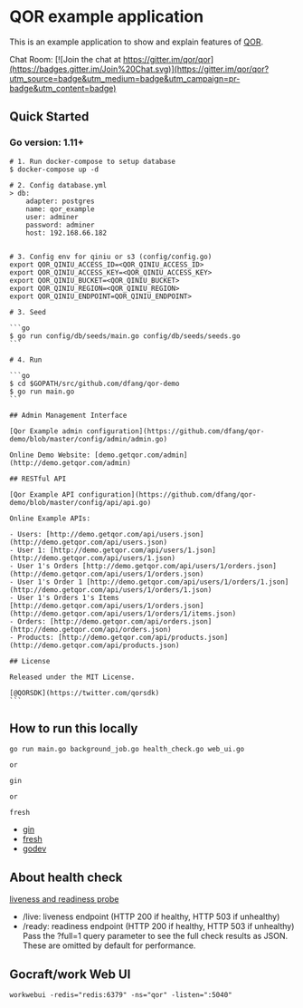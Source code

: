 # QOR example application

This is an example application to show and explain features of [QOR](http://getqor.com).

Chat Room: [![Join the chat at https://gitter.im/qor/qor](https://badges.gitter.im/Join%20Chat.svg)](https://gitter.im/qor/qor?utm_source=badge&utm_medium=badge&utm_campaign=pr-badge&utm_content=badge)

## Quick Started

### Go version: 1.11+

````shell
# 1. Run docker-compose to setup database
$ docker-compose up -d

# 2. Config database.yml
> db:
    adapter: postgres
    name: qor_example
    user: adminer
    password: adminer
    host: 192.168.66.182


# 3. Config env for qiniu or s3 (config/config.go)
export QOR_QINIU_ACCESS_ID=<QOR_QINIU_ACCESS_ID>
export QOR_QINIU_ACCESS_KEY=<QOR_QINIU_ACCESS_KEY>
export QOR_QINIU_BUCKET=<QOR_QINIU_BUCKET>
export QOR_QINIU_REGION=<QOR_QINIU_REGION>
export QOR_QINIU_ENDPOINT=QOR_QINIU_ENDPOINT>

# 3. Seed

```go
$ go run config/db/seeds/main.go config/db/seeds/seeds.go
```

# 4. Run

```go
$ cd $GOPATH/src/github.com/dfang/qor-demo
$ go run main.go
```

## Admin Management Interface

[Qor Example admin configuration](https://github.com/dfang/qor-demo/blob/master/config/admin/admin.go)

Online Demo Website: [demo.getqor.com/admin](http://demo.getqor.com/admin)

## RESTful API

[Qor Example API configuration](https://github.com/dfang/qor-demo/blob/master/config/api/api.go)

Online Example APIs:

- Users: [http://demo.getqor.com/api/users.json](http://demo.getqor.com/api/users.json)
- User 1: [http://demo.getqor.com/api/users/1.json](http://demo.getqor.com/api/users/1.json)
- User 1's Orders [http://demo.getqor.com/api/users/1/orders.json](http://demo.getqor.com/api/users/1/orders.json)
- User 1's Order 1 [http://demo.getqor.com/api/users/1/orders/1.json](http://demo.getqor.com/api/users/1/orders/1.json)
- User 1's Orders 1's Items [http://demo.getqor.com/api/users/1/orders.json](http://demo.getqor.com/api/users/1/orders/1/items.json)
- Orders: [http://demo.getqor.com/api/orders.json](http://demo.getqor.com/api/orders.json)
- Products: [http://demo.getqor.com/api/products.json](http://demo.getqor.com/api/products.json)

## License

Released under the MIT License.

[@QORSDK](https://twitter.com/qorsdk)
```
````

## How to run this locally

```
go run main.go background_job.go health_check.go web_ui.go

or 

gin 

or 

fresh
```

- [gin](https://github.com/codegangsta/gin)
- [fresh](https://github.com/gravityblast/fresh)
- [godev](https://github.com/zephinzer/godev)

## About health check

[liveness and readiness probe](https://github.com/heptiolabs/healthcheck#http-endpoints)

- /live: liveness endpoint (HTTP 200 if healthy, HTTP 503 if unhealthy)
- /ready: readiness endpoint (HTTP 200 if healthy, HTTP 503 if unhealthy)
Pass the ?full=1 query parameter to see the full check results as JSON. These are omitted by default for performance.




## Gocraft/work Web UI

```
workwebui -redis="redis:6379" -ns="qor" -listen=":5040"
```
